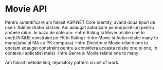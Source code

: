 # Movie API


Pentru autentificare am folosit ASP.NET Core Identity, avand doua tipuri de useri: Administrator si User. Am adaugat autorizare pe endpoint-uri pentru ambele roluri.
In baza de date am:
-Intre Rating si Movie relatie one to one(UNIQUE constraint pe FK in Rating)
-Intre Movie si Actor relatie many to many(tabelul MA cu PK compusa)
-Intre Director si Movie relatie one to one(am adaugat constraint pentru a considera aceasta relatie one to one, in contextul aplicatiei mele)
-Intre Genre si Movie relatie one to many

Am folosit metode linq, repository pattern si unit of work.
